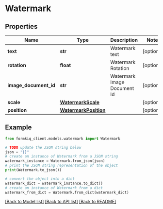 # Watermark


## Properties

Name | Type | Description | Notes
------------ | ------------- | ------------- | -------------
**text** | **str** | Watermark text | [optional] 
**rotation** | **float** | Watermark Rotation | [optional] 
**image_document_id** | **str** | Watermark Image Document Id | [optional] 
**scale** | [**WatermarkScale**](WatermarkScale.md) |  | [optional] 
**position** | [**WatermarkPosition**](WatermarkPosition.md) |  | [optional] 

## Example

```python
from formkiq_client.models.watermark import Watermark

# TODO update the JSON string below
json = "{}"
# create an instance of Watermark from a JSON string
watermark_instance = Watermark.from_json(json)
# print the JSON string representation of the object
print(Watermark.to_json())

# convert the object into a dict
watermark_dict = watermark_instance.to_dict()
# create an instance of Watermark from a dict
watermark_from_dict = Watermark.from_dict(watermark_dict)
```
[[Back to Model list]](../README.md#documentation-for-models) [[Back to API list]](../README.md#documentation-for-api-endpoints) [[Back to README]](../README.md)


